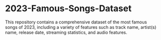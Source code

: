 # 2023-Famous-Songs-Dataset
This repository contains a comprehensive dataset of the most famous songs of 2023, including a variety of features such as track name, artist(s) name, release date, streaming statistics, and audio features. 
